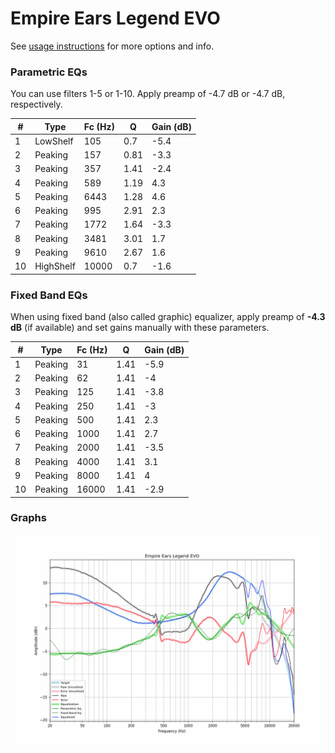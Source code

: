 # Empire Ears Legend EVO
See [usage instructions](https://github.com/jaakkopasanen/AutoEq#usage) for more options and info.

### Parametric EQs
You can use filters 1-5 or 1-10. Apply preamp of -4.7 dB or -4.7 dB, respectively.

|   # | Type      |   Fc (Hz) |    Q |   Gain (dB) |
|-----|-----------|-----------|------|-------------|
|   1 | LowShelf  |       105 | 0.7  |        -5.4 |
|   2 | Peaking   |       157 | 0.81 |        -3.3 |
|   3 | Peaking   |       357 | 1.41 |        -2.4 |
|   4 | Peaking   |       589 | 1.19 |         4.3 |
|   5 | Peaking   |      6443 | 1.28 |         4.6 |
|   6 | Peaking   |       995 | 2.91 |         2.3 |
|   7 | Peaking   |      1772 | 1.64 |        -3.3 |
|   8 | Peaking   |      3481 | 3.01 |         1.7 |
|   9 | Peaking   |      9610 | 2.67 |         1.6 |
|  10 | HighShelf |     10000 | 0.7  |        -1.6 |

### Fixed Band EQs
When using fixed band (also called graphic) equalizer, apply preamp of **-4.3 dB** (if available) and set gains manually with these parameters.

|   # | Type    |   Fc (Hz) |    Q |   Gain (dB) |
|-----|---------|-----------|------|-------------|
|   1 | Peaking |        31 | 1.41 |        -5.9 |
|   2 | Peaking |        62 | 1.41 |        -4   |
|   3 | Peaking |       125 | 1.41 |        -3.8 |
|   4 | Peaking |       250 | 1.41 |        -3   |
|   5 | Peaking |       500 | 1.41 |         2.3 |
|   6 | Peaking |      1000 | 1.41 |         2.7 |
|   7 | Peaking |      2000 | 1.41 |        -3.5 |
|   8 | Peaking |      4000 | 1.41 |         3.1 |
|   9 | Peaking |      8000 | 1.41 |         4   |
|  10 | Peaking |     16000 | 1.41 |        -2.9 |

### Graphs
![](./Empire%20Ears%20Legend%20EVO.png)
